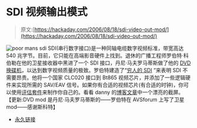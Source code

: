 # SDI 视频输出模式

> 原文:[https://hackaday.com/2006/08/18/sdi-video-out-mod/](https://hackaday.com/2006/08/18/sdi-video-out-mod/)

![poor mans sdi](../Images/cc2649cde20ec06cf843b0fde89c36eb.png)
SDI(串行数字接口)是一种同轴电缆数字视频标准，带宽高达 540 兆字节。目前，它只能在高端影音硬件上找到。退休的广播工程师罗伯特·科伯勒在他的卫星接收器中黑进了一个 SDI 接口，丹尼·马夫罗马蒂斯做了他的 [DVD 换碟机](http://www.mavromatic.com/archives/000029)，以达到数字视频质量的极致。罗伯特建造了“[穷人的 SDI](http://www.avsforum.com/avs-vb/showthread.php?t=47128&page=1&pp=30) ”来表明 SDI 不需要昂贵。他将一个国家 CLC020 接口到 Bt865 视频芯片，并添加了一些逻辑硬件来实现所需的 SAV/EAV 信号。如果你有合适的视频芯片(有合适的时钟)，你可以使用[评估套件](http://www.national.com/appinfo/interface/0,1801,478,00.html)来制作你自己的。看看 danny 的[博客文章](http://www.mavromatic.com/archives/000029)中一个漂亮的截屏。
【更新:DVD mod 是丹尼·马夫罗马蒂斯的——罗伯特在 AVSforum 上写了卫星 mod——感谢斯科特】

*   [永久链接](http://www.mavromatic.com/archives/000029)